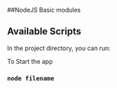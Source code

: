 ##NodeJS Basic modules

## Available Scripts

In the project directory, you can run:

To Start the app

### `node filename`
